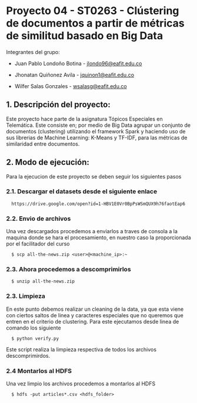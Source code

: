 #  Proyecto 04 - ST0263 - Clústering de documentos a partir de métricas de similitud basado en Big Data

Integrantes del grupo:

* Juan Pablo Londoño Botina - jlondo96@eafit.edu.co

* Jhonatan Quiñonez Avila   - jquinon1@eafit.edu.co

* Wilfer Salas Gonzales     - wsalasg@eafit.edu.co

## 1. Descripción del proyecto:
Este proyecto hace parte de la asignatura Tópicos Especiales en Telemática. Este consiste en; por medio de Big Data agrupar un conjunto de documentos (clustering) utilizando el framework Spark y haciendo uso de sus librerias de Machine Learning: K-Means y TF-IDF, para las métricas de similaridad entre documentos.

## 2. Modo de ejecución:
Para la ejecucion de este proyecto se deben seguir los siguientes pasos

### 2.1. Descargar el datasets desde el siguiente enlace

      https://drive.google.com/open?id=1-HBV1E0Vr0BpPsWSmQUX9h76faotEap6

### 2.2. Envio de archivos

Una vez descargados procedemos a enviarlos a traves de consola a la maquina donde se hara el procesamiento, en nuestro caso la proporcionada por el facilitador del curso

      $ scp all-the-news.zip <user>@<machine_ip>:~

### 2.3. Ahora procedemos a descomprimirlos

      $ unzip all-the-news.zip

### 2.3. Limpieza

En este punto debemos realizar un cleaning de la data, ya que esta viene con ciertos saltos de linea y caracteres especiales que no queremos que entren en el criterio de clustering.
Para este ejecutamos desde linea de comando los siguiente

      $ python verify.py

Este script realiza la limpieza respectiva de todos los archivos descomprimirdos.

### 2.4 Montarlos al HDFS

Una vez limpio los archivos procedemos a montarlos al HDFS

      $ hdfs -put articles*.csv <hdfs_folder>
